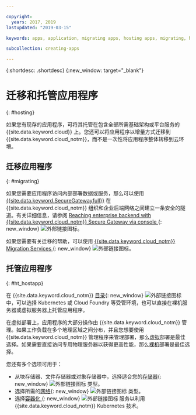 ```yaml
---

copyright:
  years: 2017, 2019
lastupdated: "2019-03-15"

keywords: apps, application, migrating apps, hosting apps, migrating, hosting

subcollection: creating-apps

---
```


{:shortdesc: .shortdesc}
{:new_window: target="_blank"}

# 迁移和托管应用程序
{: #hosting}

如果您有现存的应用程序，可将其托管在包含全部所需基础架构或平台服务的 {{site.data.keyword.cloud}} 上。您还可以将应用程序以增量方式迁移到 {{site.data.keyword.cloud_notm}}，而不是一次性将应用程序整体转移到云环境。

## 迁移应用程序
{: #migrating}

如果您需要应用程序访问内部部署数据或服务，那么可以使用 [{{site.data.keyword.SecureGatewayfull}}](/docs/services/SecureGateway?topic=securegateway-getting-started-with-sg#getting-started-with-sg) 在 {{site.data.keyword.cloud_notm}} 组织和企业后端网络之间建立一条安全的隧道。有关详细信息，请参阅 [Reaching enterprise backend with {{site.data.keyword.cloud_notm}} Secure Gateway via console ](https://developer.ibm.com/bluemix/2015/04/01/reaching-enterprise-backend-bluemix-secure-gateway/){: new_window} ![外部链接图标](../icons/launch-glyph.svg "外部链接图标")。

如果您需要有关迁移的帮助，可以使用 [{{site.data.keyword.cloud_notm}} Migration Services ](https://www.ibm.com/cloud/migration-services){: new_window} ![外部链接图标](../icons/launch-glyph.svg "外部链接图标")。

## 托管应用程序
{: #ht_hostapp}

在 {{site.data.keyword.cloud_notm}} [目录](https://{DomainName}/catalog/?taxonomyNavigation=apps){: new_window} ![外部链接图标](../icons/launch-glyph.svg "外部链接图标") 中，可以选择 Kubernetes 或 Cloud Foundry 等受管环境，也可以直接在裸机服务器或虚拟服务器上托管应用程序。

在虚拟部署上，应用程序的大部分操作由 {{site.data.keyword.cloud_notm}} 管理。如果工作负载在多个地理区域之间分布，并且您想要使用 {{site.data.keyword.cloud_notm}} 管理程序来管理部署，那么[虚拟](/docs/vsi?topic=virtual-servers-about-virtual-servers#about-virtual-servers)部署是最佳选择。如果需要直接访问专用物理服务器以获得更高性能，那么[裸机](/docs/bare-metal?topic=bare-metal-bm-getting-started#getting-started)部署是最佳选择。

您还有多个选项可用于：
* 从块存储器、文件存储器或对象存储器中，选择适合您的[存储器](https://{DomainName}/catalog/?taxonomyNavigation=apps&category=slstorage){: new_window} ![外部链接图标](../icons/launch-glyph.svg "外部链接图标") 类型。
* 选择所需的[网络](https://{DomainName}/catalog/?taxonomyNavigation=apps&category=slnetwork){: new_window} ![外部链接图标](../icons/launch-glyph.svg "外部链接图标") 类型。
* 选择[容器化 ](https://{DomainName}/catalog/?taxonomyNavigation=apps&category=containers){: new_window} ![外部链接图标](../icons/launch-glyph.svg "外部链接图标") 服务以利用 {{site.data.keyword.cloud_notm}} Kubernetes 技术。
